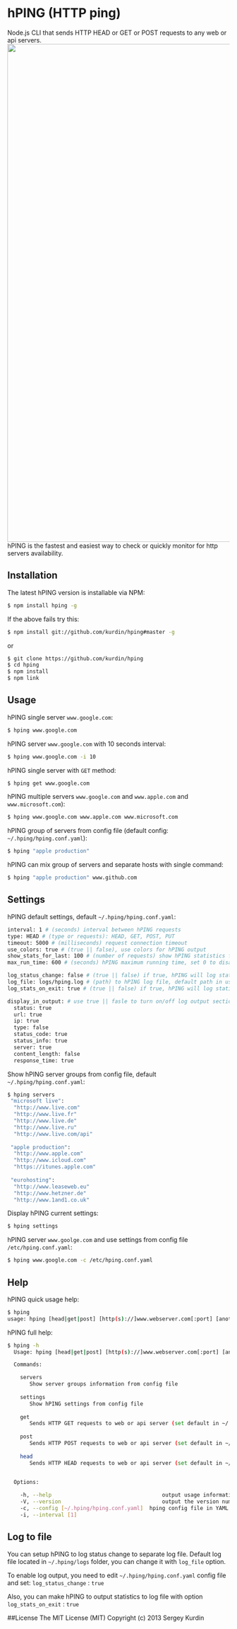 hPING (HTTP ping)
=====

Node.js CLI that sends HTTP HEAD or GET or POST requests to any web or api servers.
<img src="http://www.anothervision.com/img/github/hping.gif" width="1126"/>
hPING is the fastest and easiest way to check or quickly monitor for http servers availability.
## Installation
The latest hPING version is installable via NPM:
```bash
$ npm install hping -g
```
If the above fails try this:
```bash
$ npm install git://github.com/kurdin/hping#master -g
```
or
```bash
$ git clone https://github.com/kurdin/hping
$ cd hping 
$ npm install 
$ npm link 
```
## Usage

hPING single server ``www.google.com``:
```bash
$ hping www.google.com 
```
hPING server ``www.google.com`` with 10 seconds interval:
```bash
$ hping www.google.com -i 10 
```
hPING single server with ``GET`` method:
```bash
$ hping get www.google.com
```
hPING multiple servers ``www.google.com`` and ``www.apple.com`` and ``www.microsoft.com``):
```bash
$ hping www.google.com www.apple.com www.microsoft.com
```
hPING group of servers from config file (default config: ``~/.hping/hping.conf.yaml``):
```bash
$ hping "apple production"
```
hPING can mix group of servers and separate hosts with single command:
```bash
$ hping "apple production" www.github.com
```
## Settings
hPING default settings, default ``~/.hping/hping.conf.yaml``:
```bash
interval: 1 # (seconds) interval between hPING requests
type: HEAD # (type or requests): HEAD, GET, POST, PUT
timeout: 5000 # (milliseconds) request connection timeout
use_colors: true # (true || false), use colors for hPING output
show_stats_for_last: 100 # (number of requests) show hPING statistics for last X number of requests, set 0 to disable
max_run_time: 600 # (seconds) hPING maximum running time, set 0 to disable

log_status_change: false # (true || false) if true, hPING will log status changes to log file
log_file: logs/hping.log # (path) to hPING log file, default path in users home .hping folder
log_stats_on_exit: true # (true || false) if true, hPING will log statistics to file on exit

display_in_output: # use true || fasle to turn on/off log output sections
  status: true 
  url: true
  ip: true
  type: false
  status_code: true
  status_info: true
  server: true
  content_length: false
  response_time: true
```
Show hPING server groups from config file, default ``~/.hping/hping.conf.yaml``:
```bash
$ hping servers
 "microsoft live": 
  "http://www.live.com"
  "http://www.live.fr"
  "http://www.live.de"
  "http://www.live.ru"
  "http://www.live.com/api"
 
 "apple production": 
  "http://www.apple.com"
  "http://www.icloud.com"
  "https://itunes.apple.com"
 
 "eurohosting": 
  "http://www.leaseweb.eu"
  "http://www.hetzner.de"
  "http://www.1and1.co.uk"
```
Display hPING current settings:
```bash
$ hping settings
```
hPING server ``www.goolge.com`` and use settings from config file ``/etc/hping.conf.yaml``:
```bash
$ hping www.google.com -c /etc/hping.conf.yaml 
```
## Help
hPING quick usage help:
```bash
$ hping 
usage: hping [head|get|post] [http(s)://]www.webserver.com[:port] [another host] [server group]
```
hPING full help:
```bash
$ hping -h
  Usage: hping [head|get|post] [http(s)://]www.webserver.com[:port] [another host] [server group]

  Commands:

    servers 
       Show server groups information from config file
    
    settings 
       Show hPING settings from config file
    
    get 
       Sends HTTP GET requests to web or api server (set default in ~/.hping/hping.conf.yaml)
    
    post 
       Sends HTTP POST requests to web or api server (set default in ~/.hping/hping.conf.yaml)
    
    head 
       Sends HTTP HEAD requests to web or api server (set default in ~/.hping/hping.conf.yaml)
    

  Options:

    -h, --help                                   output usage information
    -V, --version                                output the version number
    -c, --config [~/.hping/hping.conf.yaml]  hping config file in YAML format
    -i, --interval [1] 
```
## Log to file
You can setup hPING to log status change to separate log file. Default log file located in ``~/.hping/logs`` folder, you can change it with ``log_file`` option. 

To enable log output, you need to edit ``~/.hping/hping.conf.yaml`` config file and set: ``log_status_change`` : ``true``

Also, you can make hPING to output statistics to log file with option ``log_stats_on_exit`` : ``true``

##License
The MIT License (MIT)
Copyright (c) 2013 Sergey Kurdin
